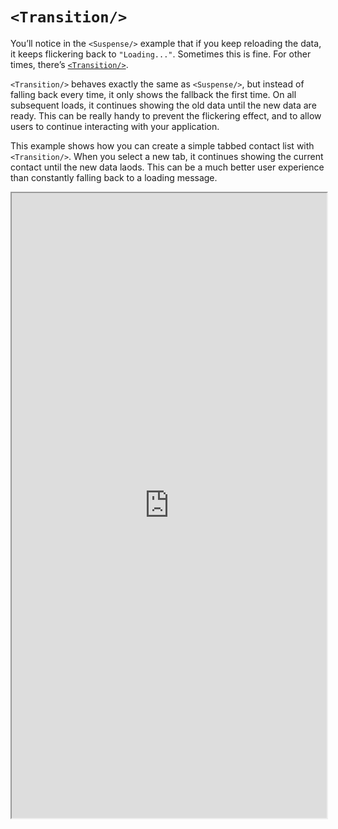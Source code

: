 # `<Transition/>`

You’ll notice in the `<Suspense/>` example that if you keep reloading the data, it keeps flickering back to `"Loading..."`. Sometimes this is fine. For other times, there’s [`<Transition/>`](https://docs.rs/leptos/latest/leptos/fn.Suspense.html).

`<Transition/>` behaves exactly the same as `<Suspense/>`, but instead of falling back every time, it only shows the fallback the first time. On all subsequent loads, it continues showing the old data until the new data are ready. This can be really handy to prevent the flickering effect, and to allow users to continue interacting with your application.

This example shows how you can create a simple tabbed contact list with `<Transition/>`. When you select a new tab, it continues showing the current contact until the new data laods. This can be a much better user experience than constantly falling back to a loading message.

<iframe src="https://codesandbox.io/p/sandbox/12-transition-sn38sd?selection=%5B%7B%22endColumn%22%3A15%2C%22endLineNumber%22%3A2%2C%22startColumn%22%3A15%2C%22startLineNumber%22%3A2%7D%5D&file=%2Fsrc%2Fmain.rs" width="100%" height="1000px"></iframe>
